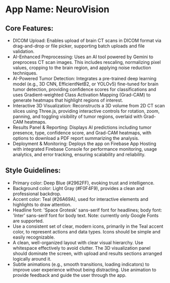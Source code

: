 # **App Name**: NeuroVision

## Core Features:

- DICOM Upload: Enables upload of brain CT scans in DICOM format via drag-and-drop or file picker, supporting batch uploads and file validation.
- AI-Enhanced Preprocessing: Uses an AI tool powered by Gemini to preprocess CT scan images. This includes rescaling, normalizing pixel values, cropping to the brain region, and applying noise reduction techniques.
- AI-Powered Tumor Detection: Integrates a pre-trained deep learning model (e.g., 3D CNN, EfficientNetB2, or YOLOv5) fine-tuned for brain tumor detection, providing confidence scores for classifications and uses Gradient-weighted Class Activation Mapping (Grad-CAM) to generate heatmaps that highlight regions of interest.
- Interactive 3D Visualization: Reconstructs a 3D volume from 2D CT scan slices using Three.js, providing interactive controls for rotation, zoom, panning, and toggling visibility of tumor regions, overlaid with Grad-CAM heatmaps.
- Results Panel & Reporting: Displays AI predictions including tumor presence, type, confidence score, and Grad-CAM heatmaps, with options to download a PDF report summarizing the analysis.
- Deployment & Monitoring: Deploys the app on Firebase App Hosting with integrated Firebase Console for performance monitoring, usage analytics, and error tracking, ensuring scalability and reliability.

## Style Guidelines:

- Primary color: Deep Blue (#2962FF), evoking trust and intelligence.
- Background color: Light Gray (#F0F4F9), provides a clean and professional backdrop.
- Accent color: Teal (#26A69A), used for interactive elements and highlights to draw attention.
- Headline font: 'Space Grotesk' sans-serif font for headlines; body font: 'Inter' sans-serif font for body text. Note: currently only Google Fonts are supported.
- Use a consistent set of clear, modern icons, primarily in the Teal accent color, to represent actions and data types. Icons should be simple and easily recognizable.
- A clean, well-organized layout with clear visual hierarchy. Use whitespace effectively to avoid clutter. The 3D visualization panel should dominate the screen, with upload and results sections arranged logically around it.
- Subtle animations (e.g., smooth transitions, loading indicators) to improve user experience without being distracting. Use animation to provide feedback and guide the user through the app.